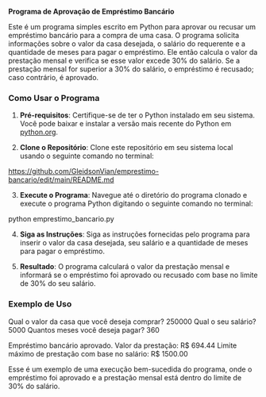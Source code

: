 **Programa de Aprovação de Empréstimo Bancário**

Este é um programa simples escrito em Python para aprovar ou recusar um empréstimo bancário para a compra de uma casa. O programa solicita informações sobre o valor da casa desejada, o salário do requerente e a quantidade de meses para pagar o empréstimo. Ele então calcula o valor da prestação mensal e verifica se esse valor excede 30% do salário. Se a prestação mensal for superior a 30% do salário, o empréstimo é recusado; caso contrário, é aprovado.

### Como Usar o Programa

1. **Pré-requisitos**: Certifique-se de ter o Python instalado em seu sistema. Você pode baixar e instalar a versão mais recente do Python em [python.org](https://www.python.org/).

2. **Clone o Repositório**: Clone este repositório em seu sistema local usando o seguinte comando no terminal:

https://github.com/GleidsonVian/emprestimo-bancario/edit/main/README.md


3. **Execute o Programa**: Navegue até o diretório do programa clonado e execute o programa Python digitando o seguinte comando no terminal:

python emprestimo_bancario.py


4. **Siga as Instruções**: Siga as instruções fornecidas pelo programa para inserir o valor da casa desejada, seu salário e a quantidade de meses para pagar o empréstimo.

5. **Resultado**: O programa calculará o valor da prestação mensal e informará se o empréstimo foi aprovado ou recusado com base no limite de 30% do seu salário.

### Exemplo de Uso

Qual o valor da casa que você deseja comprar? 250000
Qual o seu salário? 5000
Quantos meses você deseja pagar? 360

Empréstimo bancário aprovado.
Valor da prestação: R$ 694.44
Limite máximo de prestação com base no salário: R$ 1500.00


Esse é um exemplo de uma execução bem-sucedida do programa, onde o empréstimo foi aprovado e a prestação mensal está dentro do limite de 30% do salário.
